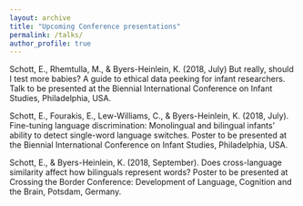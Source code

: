```yaml
---
layout: archive
title: "Upcoming Conference presentations"
permalink: /talks/
author_profile: true
---
```




Schott, E., Rhemtulla, M., & Byers-Heinlein, K. (2018, July) But really, should I test more babies? A guide to ethical data peeking for infant researchers. Talk to be presented at the Biennial International Conference on Infant Studies, Philadelphia, USA.

Schott, E., Fourakis, E., Lew-Williams, C., & Byers-Heinlein, K. (2018, July). Fine-tuning language discrimination: Monolingual and bilingual infants’ ability to detect single-word language switches. Poster to be presented at the Biennial International Conference on Infant Studies, Philadelphia, USA.

Schott, E., & Byers-Heinlein, K. (2018, September). Does cross-language similarity affect how bilinguals represent words? Poster to be presented at Crossing the Border Conference: Development of Language, Cognition and the Brain, Potsdam, Germany.
